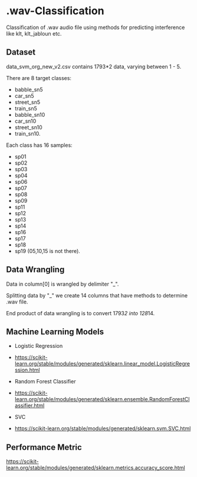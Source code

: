 # .wav-Classification
Classification of .wav audio file using methods for predicting interference like klt, klt_jabloun etc.

## Dataset ##
data_svm_org_new_v2.csv contains 1793*2 data, varying between 1 - 5.

There are 8 target classes:
* babble_sn5
* car_sn5
* street_sn5
* train_sn5
* babble_sn10
* car_sn10
* street_sn10 
* train_sn10.

Each class has 16 samples: 
* sp01
* sp02
* sp03
* sp04
* sp06
* sp07
* sp08
* sp09
* sp11
* sp12
* sp13
* sp14
* sp16
* sp17
* sp18
* sp19 
(05,10,15 is not there).


## Data Wrangling ##

Data in column[0] is wrangled by delimiter "_".

Splitting data by "_" we create 14 columns that have methods to determine .wav file.

End product of data wrangling is to convert 1793*2 into 128*14.

## Machine Learning Models ##
* Logistic Regression
 * <https://scikit-learn.org/stable/modules/generated/sklearn.linear_model.LogisticRegression.html>

* Random Forest Classifier
 * <https://scikit-learn.org/stable/modules/generated/sklearn.ensemble.RandomForestClassifier.html>
 
* SVC
 * <https://scikit-learn.org/stable/modules/generated/sklearn.svm.SVC.html>

## Performance Metric ##
<https://scikit-learn.org/stable/modules/generated/sklearn.metrics.accuracy_score.html>

